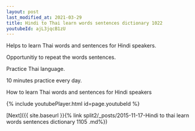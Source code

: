 ```yaml
---
layout: post
last_modified_at: 2021-03-29
title: Hindi to Thai learn words sentences dictionary 1022 
youtubeId: ajL3jqcB1zU
---
```

 
 
Helps to learn Thai words and sentences for Hindi speakers.

Opportunitiy to repeat the words sentences. 

Practice Thai language. 
 
10 minutes practice every day. 
 
How to learn Thai words and sentences for Hindi speakers 
 
{% include youtubePlayer.html id=page.youtubeId %}
 
 
[Next]({{ site.baseurl }}{% link  split2/_posts/2015-11-17-Hindi to thai learn words sentences dictionary 1105 .md%})
 
